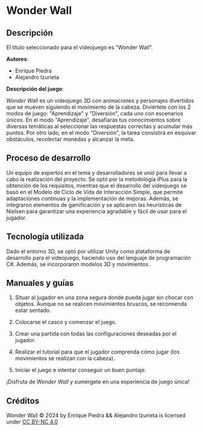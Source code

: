 # Wonder Wall

## Descripción

El título seleccionado para el videojuego es “Wonder Wall”.

**Autores**:  
- Enrique Piedra
- Alejandro Izurieta

**Descripción del juego**:  

*Wonder Wall* es un videojuego 3D con animaciones y personajes divertidos que se mueven siguiendo el movimiento de la cabeza. Diviértete con los 2 modos de juego: "Aprendizaje" y "Diversión", cada uno con escenarios únicos. En el modo "Aprendizaje", desafiarás tus conocimientos sobre diversas temáticas al seleccionar las respuestas correctas y acumular más puntos. Por otro lado, en el modo "Diversión", la tarea consistirá en esquivar obstáculos, recolectar monedas y alcanzar la meta.

## Proceso de desarrollo

Un equipo de expertos en el tema y desarrolladores se unió para llevar a cabo la realización del proyecto. Se optó por la metodología iPlus para la obtención de los requisitos, mientras que el desarrollo del videojuego se basó en el Modelo de Ciclo de Vida de Interacción Simple, que permite adaptaciones continuas y la implementación de mejoras. Además, se integraron elementos de gamificación y se aplicaron las heurísticas de Nielsen para garantizar una experiencia agradable y fácil de usar para el jugador.

## Tecnología utilizada

Dado el entorno 3D, se optó por utilizar Unity como plataforma de desarrollo para el videojuego, haciendo uso del lenguaje de programación C#. Además, se incorporaron modelos 3D y movimientos.

## Manuales y guías

1. Situar al jugador en una zona segura donde pueda jugar sin chocar con objetos. Aunque no se realicen movimientos bruscos, se recomienda estar sentado.

2. Colocarse el casco y comenzar el juego.

3. Crear una partida con todas las configuraciones deseadas por el jugador.

4. Realizar el tutorial para que el jugador comprenda cómo jugar (los movimientos se realizan con la cabeza).

5. Iniciar el juego e intentar conseguir un buen puntaje.

¡Disfruta de *Wonder Wall* y sumérgete en una experiencia de juego única!

## Créditos
Wonder Wall © 2024 by Enrique Piedra && Alejandro Izurieta is licensed under <a href="https://creativecommons.org/licenses/by-nc/4.0/?ref=chooser-v1">CC BY-NC 4.0 </a>
